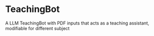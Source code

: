 # TeachingBot
A LLM TeachingBot with PDF inputs that acts as a teaching assistant, modifiable for different subject
